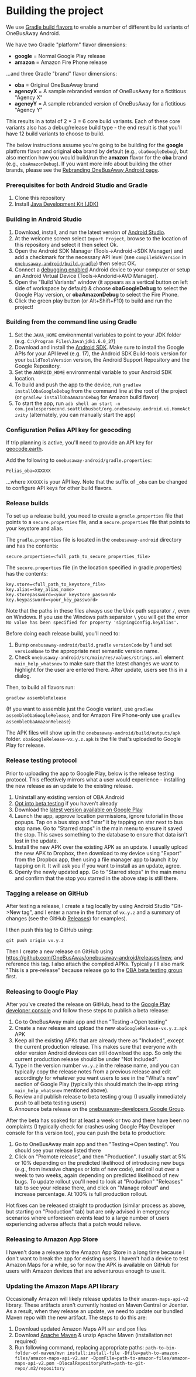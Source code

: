 # Building the project

We use [Gradle build flavors](http://developer.android.com/tools/building/configuring-gradle.html#workBuildVariants) to enable a number of different build variants of OneBusAway Android.

We have two Gradle "platform" flavor dimensions:

* **google** = Normal Google Play release
* **amazon** = Amazon Fire Phone release

...and three Gradle "brand" flavor dimensions:

* **oba** = Original OneBusAway brand
* **agencyX** = A sample rebranded version of OneBusAway for a fictitious "Agency X"
* **agencyY** = A sample rebranded version of OneBusAway for a fictitious "Agency Y"

This results in a total of 2 * 3 = 6 core build variants.  Each of these core variants also has a debug/release build type - the end result is that you'll have 12 build variants to choose to build.

The below instructions assume you're going to be building for the **google** platform flavor and original **oba** brand by default (e.g., `obaGoogleDebug`), but
also mention how you would build/run the **amazon** flavor for the **oba** brand (e.g., `obaAmazonDebug`).  If you want more info about building the other brands, please see the [Rebranding OneBusAway Android page](https://github.com/OneBusAway/onebusaway-android/blob/master/REBRANDING.md).

### Prerequisites for both Android Studio and Gradle

1. Clone this repository
1. Install [Java Development Kit (JDK)](http://www.oracle.com/technetwork/java/javase/downloads/index.html)

### Building in Android Studio

1. Download, install, and run the latest version of [Android Studio](http://developer.android.com/sdk/installing/studio.html).
1. At the welcome screen select `Import Project`, browse to the location of this repository and select it then select Ok.
1. Open the Android SDK Manager (Tools->Android->SDK Manager) and add a checkmark for the necessary API level (see `compileSdkVersion` in [`onebusaway-android/build.gradle`](onebusaway-android/build.gradle)) then select OK.
1. Connect a [debugging enabled](https://developer.android.com/tools/device.html) Android device to your computer or setup an Android Virtual Device (Tools->Andorid->AVD Manager).
1. Open the "Build Variants" window (it appears as a vertical button on left side of workspace by default) & choose **obaGoogleDebug** to select the Google Play version, or **obaAmazonDebug** to select the Fire Phone.
1. Click the green play button (or Alt+Shift+F10) to build and run the project!

### Building from the command line using Gradle

1. Set the `JAVA_HOME` environmental variables to point to your JDK folder (e.g. `C:\Program Files\Java\jdk1.6.0_27`)
1. Download and install the [Android SDK](http://developer.android.com/sdk/index.html). Make sure to install the Google APIs for your API level (e.g. 17), the Android SDK Build-tools version for your `buildToolsVersion` version, the Android Support Repository and the Google Repository.
1. Set the `ANDROID_HOME` environmental variable to your Android SDK location.
1. To build and push the app to the device, run `gradlew installObaGoogleDebug` from the command line at the root of the project (or `gradlew installObaAmazonDebug` for Amazon build flavor)
1. To start the app, run `adb shell am start -n com.joulespersecond.seattlebusbot/org.onebusaway.android.ui.HomeActivity` (alternately, you can manually start the app)

### Configuration Pelias API key for geocoding

If trip planning is active, you'll need to provide an API key for [geocode.earth](https://geocode.earth/).

Add the following to `onebusaway-android/gradle.properties`:

`Pelias_oba=XXXXXX`

...where `XXXXXX` is your API key. Note that the suffix of `_oba` can be changed to configure API keys for other build flavors.

### Release builds

To set up a release build, you need to create a `gradle.properties` file that points to a `secure.properties` file, and a `secure.properties` file that points to your keystore and alias.

The `gradle.properties` file is located in the `onebusaway-android` directory and has the contents:
```
secure.properties=<full_path_to_secure_properties_file>
```

The `secure.properties` file (in the location specified in gradle.properties) has the contents:
```
key.store=<full_path_to_keystore_file>
key.alias=<key_alias_name>
key.storepassword=<your_keystore_password>
key.keypassword=<your_key_password>
```

Note that the paths in these files always use the Unix path separator `/`, even on Windows. If you use the Windows path separator `\` you will get the error `No value has been specified for property 'signingConfig.keyAlias'.`

Before doing each release build, you'll need to:
1. Bump `onebusaway-android/build.gradle` `versionCode` by 1 and set `versionName` to the appropriate next semantic version name. 
2. Check `onebusaway-android/src/main/res/values/strings.xml` element `main_help_whatsnew` to make sure that the latest changes we want to highlight for the user are entered there. After update, users see this in a dialog.

Then, to build all flavors run:

`gradlew assembleRelease`

(If you want to assemble just the Google variant, use `gradlew assembleObaGoogleRelease`, and for Amazon Fire Phone-only use `gradlew assembleObaAmazonRelease`)

The APK files will show up in the `onebusaway-android/build/outputs/apk` folder. `obaGoogleRelease-vx.y.z.apk` is the file that's uploaded to Google Play for release.

### Release testing protocol

Prior to uploading the app to Google Play, below is the release testing protocol. This effectively mirrors what a user would experience - installing the new release as an update to the existing release.

1. Uninstall any existing version of OBA Android
2. [Opt into beta testing](BETA_TESTING.md) if you haven't already
3. Download the [latest version available on Google Play](https://play.google.com/store/apps/details?id=com.joulespersecond.seattlebusbot)
4. Launch the app, approve location permissions, ignore tutorial in those popups. Tap on a bus stop and "star" it by tapping on star next to bus stop name. Go to "Starred stops" in the main menu to ensure it saved the stop. This saves something to the database to ensure that data isn't lost in the update.
5. Install the new APK over the existing APK as an update. I usually upload the new APK to Dropbox, then download to my device using "Export" from the Dropbox app, then using a file manager app to launch it by tapping on it. It will ask you if you want to install as an update, agree.
6. Openly the newly updated app. Go to "Starred stops" in the main menu and confirm that the stop you starred in the above step is still there.

### Tagging a release on GitHub

After testing a release, I create a tag locally by using Android Studio "Git->New tag", and I enter a name in the format of `vx.y.z` and a summary of changes (see the GitHub [Releases](https://github.com/OneBusAway/onebusaway-android/releases)) for examples).

I then push this tag to GitHub using:

```
git push origin vx.y.z
```

Then I create a new release on GitHub using https://github.com/OneBusAway/onebusaway-android/releases/new, and reference this tag. I also attach the compiled APKs. Typically I'll also mark "This is a pre-release" because release go to the [OBA beta testing group](BETA_TESTING.md) first.

### Releasing to Google Play

After you've created the release on GitHub, head to the [Google Play developer console](https://developer.android.com/distribute/console) and follow these steps to publish a beta release:
1. Go to OneBusAway main app and then "Testing->Open testing"
2. Create a new release and upload the new `obaGoogleRelease-vx.y.z.apk` APK
3. Keep all the existing APKs that are already there as "Included", except the current production release. This makes sure that everyone with older version Android devices can still download the app. So only the current production release should be under "Not Included".
4. Type in the version number `vx.y.z` in the release name, and you can typically copy the release notes from a previous release and edit accordingly for whatever you want users to see in the "What's new" section of Google Play (typically this should match the in-app string `main_help_whatsnew` mentioned above).
5. Review and publish release to beta testing group (I usually immediately push to all beta testing users)
6. Announce beta release on the [onebusaway-developers Google Group](https://groups.google.com/g/onebusaway-developers).

After the beta has soaked for at least a week or two and there have been no complaints (I typically check for crashes using Google Play Developer console for this version too), you can push the beta to production:
1. Go to OneBusAway main app and then "Testing->Open testing". You should see your release listed there
2. Click on "Promote release", and then "Production". I usually start at 5% or 10% depending on the predicted likelihood of introducing new bugs (e.g., from invasive changes or lots of new code), and roll out over a week to two weeks, again depending on predicted likelihood of new bugs. To update rollout you'll need to look at "Production" "Releases" tab to see your release there, and click on "Manage rollout" and increase percentage. At 100% is full production rollout.

Hot fixes can be released straight to production (similar process as above, but starting on "Production" tab) but are only advised in emergency scenarios where unforeseen events lead to a large number of users experiencing adverse affects that a patch would relieve.

### Releasing to Amazon App Store

I haven't done a release to the Amazon App Store in a long time because I don't want to break the app for existing users. I haven't had a device to test Amazon Maps for a while, so for now the APK is available on GitHub for users with Amazon devices that are adventurous enough to use it.

### Updating the Amazon Maps API library

Occasionally Amazon will likely release updates to their `amazon-maps-api-v2` library.  These artifacts aren't currently hosted on Maven Central or Jcenter.  As a result, when they release an update, we need to update our bundled Maven repo with the new artifact.  The steps to do this are:

1. Download updated Amazon Maps API `aar` and `pom` files
1. Download [Apache Maven](https://maven.apache.org/download.cgi) & unzip Apache Maven (installation not required)
1. Run following command, replacing appropriate paths:
  `path-to-bin-folder-of-maven/mvn install:install-file -Dfile=path-to-amazon-files/amazon-maps-api-v2.aar -DpomFile=path-to-amazon-files/amazon-maps-api-v2.pom -DlocalRepositoryPath=path-to-git-repo/.m2/repository`
